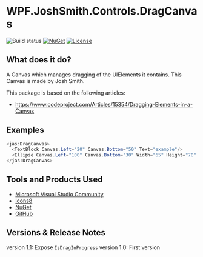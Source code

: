 # WPF.JoshSmith.Controls.DragCanvas

![Build status](https://github.com/denxorz/WPF.JoshSmith.Controls.DragCanvas/workflows/.NET%20Core/badge.svg) [![NuGet](https://buildstats.info/nuget/WPF.JoshSmith.Controls.DragCanvas)](https://www.nuget.org/packages/WPF.JoshSmith.Controls.DragCanvas/) [![License](https://img.shields.io/badge/license-CPOL--1.02-blue)](https://github.com/denxorz/WPF.JoshSmith.Controls.DragCanvas/blob/master/LICENSE)

## What does it do?
A Canvas which manages dragging of the UIElements it contains. This Canvas is made by Josh Smith.

This package is based on the following articles: 

* https://www.codeproject.com/Articles/15354/Dragging-Elements-in-a-Canvas

## Examples

```C#
<jas:DragCanvas>
  <TextBlock Canvas.Left="20" Canvas.Bottom="50" Text="example"/>
  <Ellipse Canvas.Left="100" Canvas.Bottom="30" Width="65" Height="70" Fill="Blue" />
</jas:DragCanvas>
```

## Tools and Products Used

* [Microsoft Visual Studio Community](https://www.visualstudio.com)
* [Icons8](https://icons8.com/)
* [NuGet](https://www.nuget.org/)
* [GitHub](https://github.com/)


## Versions & Release Notes

version 1.1: Expose `IsDragInProgress`
version 1.0: First version
